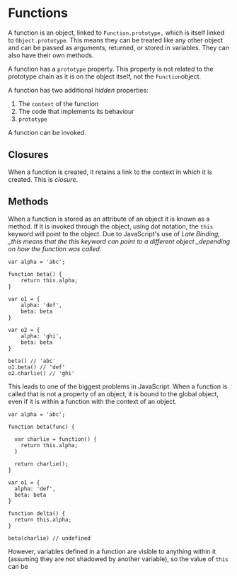 # Functions

A function is an object, linked to `Function.prototype,` which is itself linked to `Object.prototype`. This means they can be treated like any other object and can be passed as arguments, returned, or stored in variables. They can also have their own methods.

A function has a `prototype` property. This property is not related to the prototype chain as it is on the object itself, not the `Function`object.

A function has two additional _hidden_ properties:

1. The `context` of the function
2. The code that implements its behaviour
3. `prototype`

A function can be invoked.

## Closures

When a function is created, it retains a link to the context in which it is created. This is _closure_.

## Methods

When a function is stored as an attribute of an object it is known as a method. If it is invoked through the object, using dot notation, the `this` keyword will point to the object. Due to JavaScript's use of _Late Binding, \_this means that the this keyword can point to a different object \_depending on how the function was called._

```
var alpha = 'abc';

function beta() {
    return this.alpha;
}

var o1 = {
    alpha: 'def',
    beta: beta
}

var o2 = {
    alpha: 'ghi',
    beta: beta
}

beta() // 'abc'
o1.beta() // 'def'
o2.charlie() // 'ghi'
```

This leads to one of the biggest problems in JavaScript. When a function is called that is not a property of an object, it is bound to the global object, even if it is within a function with the context of an object.

```
var alpha = 'abc';

function beta(func) {
  
  var charlie = function() {
    return this.alpha;
  }
  
  return charlie();
}

var o1 = {
  alpha: 'def',
  beta: beta
}

function delta() {
  return this.alpha;
}

beta(charlie) // undefined
```

However, variables defined in a function are visible to anything within it \(assuming they are not shadowed by another variable\), so the value of `this` can be 

